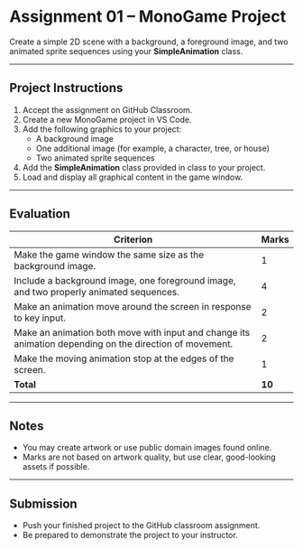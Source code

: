 # Assignment 01 – MonoGame Project

Create a simple 2D scene with a background, a foreground image, and two animated sprite sequences using your **SimpleAnimation** class.

---

## Project Instructions

1. Accept the assignment on GitHub Classroom.
2. Create a new MonoGame project in VS Code.  
2. Add the following graphics to your project:  
   - A background image  
   - One additional image (for example, a character, tree, or house)  
   - Two animated sprite sequences  
3. Add the **SimpleAnimation** class provided in class to your project.  
4. Load and display all graphical content in the game window.  

---

## Evaluation

| Criterion | Marks |
|-----------|-------|
| Make the game window the same size as the background image. | 1 |
| Include a background image, one foreground image, and two properly animated sequences. | 4 |
| Make an animation move around the screen in response to key input. | 2 |
| Make an animation both move with input and change its animation depending on the direction of movement. | 2 |
| Make the moving animation stop at the edges of the screen. | 1 |
| **Total** | **10** |

---

## Notes

- You may create artwork or use public domain images found online.  
- Marks are not based on artwork quality, but use clear, good-looking assets if possible.  

---

## Submission

- Push your finished project to the GitHub classroom assignment.
- Be prepared to demonstrate the project to your instructor.  
